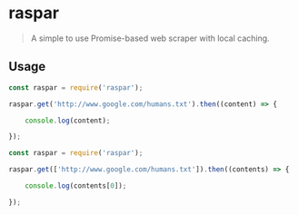 # raspar

> A simple to use Promise-based web scraper with local caching.

## Usage

```javascript
const raspar = require('raspar');

raspar.get('http://www.google.com/humans.txt').then((content) => {

    console.log(content);

});
```

```javascript
const raspar = require('raspar');

raspar.get(['http://www.google.com/humans.txt']).then((contents) => {

    console.log(contents[0]);

});
```
